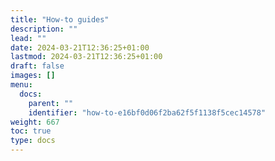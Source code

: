 ```yaml
---
title: "How-to guides"
description: ""
lead: ""
date: 2024-03-21T12:36:25+01:00
lastmod: 2024-03-21T12:36:25+01:00
draft: false
images: []
menu:
  docs:
    parent: ""
    identifier: "how-to-e16bf0d06f2ba62f5f1138f5cec14578"
weight: 667
toc: true
type: docs
---
```

